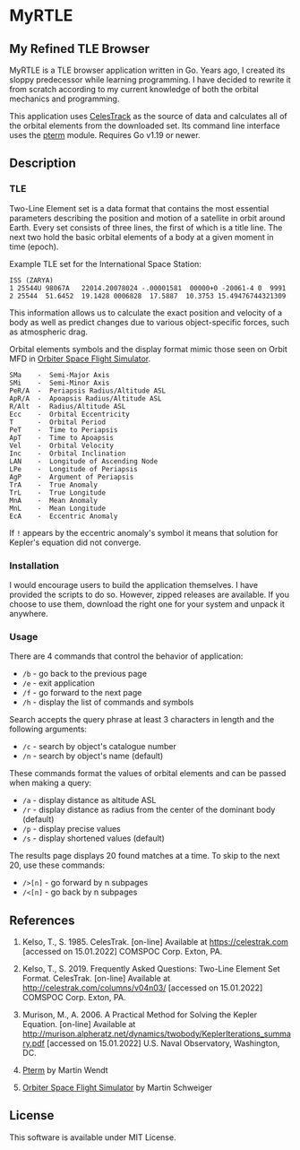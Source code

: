 # MyRTLE

## My Refined TLE Browser

MyRTLE is a TLE browser application written in Go. Years ago, I created its sloppy predecessor while learning programming. I have decided to rewrite it from scratch according to my current knowledge of both the orbital mechanics and programming.

This application uses [CelesTrack](https://celestrak.com) as the source of data and calculates all of the orbital elements from the downloaded set. Its command line interface uses the [pterm](https://github.com/pterm/pterm) module. Requires Go v1.19 or newer.

## Description

### TLE

Two-Line Element set is a data format that contains the most essential parameters describing the position and motion of a satellite in orbit around Earth. Every set consists of three lines, the first of which is a title line. The next two hold the basic orbital elements of a body at a given moment in time (epoch).

Example TLE set for the International Space Station:

```
ISS (ZARYA)             
1 25544U 98067A   22014.20078024 -.00001581  00000+0 -20061-4 0  9991
2 25544  51.6452  19.1428 0006828  17.5887  10.3753 15.49476744321309
```

This information allows us to calculate the exact position and velocity of a body as well as predict changes due to various object-specific forces, such as atmospheric drag.

Orbital elements symbols and the display format mimic those seen on Orbit MFD in [Orbiter Space Flight Simulator](http://orbit.medphys.ucl.ac.uk/).

```
SMa    -  Semi-Major Axis
SMi    -  Semi-Minor Axis
PeR/A  -  Periapsis Radius/Altitude ASL
ApR/A  -  Apoapsis Radius/Altitude ASL
R/Alt  -  Radius/Altitude ASL
Ecc    -  Orbital Eccentricity
T      -  Orbital Period
PeT    -  Time to Periapsis
ApT    -  Time to Apoapsis
Vel    -  Orbital Velocity
Inc    -  Orbital Inclination
LAN    -  Longitude of Ascending Node
LPe    -  Longitude of Periapsis
AgP    -  Argument of Periapsis
TrA    -  True Anomaly
TrL    -  True Longitude
MnA    -  Mean Anomaly
MnL    -  Mean Longitude
EcA    -  Eccentric Anomaly
```

If `!` appears by the eccentric anomaly's symbol it means that solution for Kepler's equation did not converge.

### Installation

I would encourage users to build the application themselves. I have provided the scripts to do so. However, zipped releases are available. If you choose to use them, download the right one for your system and unpack it anywhere.

### Usage

There are 4 commands that control the behavior of application:

* `/b` - go back to the previous page
* `/e` - exit application
* `/f` - go forward to the next page
* `/h` - display the list of commands and symbols

Search accepts the query phrase at least 3 characters in length and the following arguments:

* `/c`  - search by object's catalogue number
* `/n`  - search by object's name (default)

These commands format the values of orbital elements and can be passed when making a query:

* `/a` - display distance as altitude ASL
* `/r` - display distance as radius from the center of the dominant body (default)
* `/p` - display precise values
* `/s` - display shortened values (default)

The results page displays 20 found matches at a time. To skip to the next 20, use these commands:

* `/>[n]` - go forward by n subpages
* `/<[n]` - go back by n subpages

## References

1. Kelso, T., S. 1985. CelesTrak. [on-line] Available at https://celestrak.com [accessed on 15.01.2022] COMSPOC Corp. Exton, PA.

2. Kelso, T., S. 2019. Frequently Asked Questions: Two-Line Element Set Format. CelesTrak. [on-line] Available at http://celestrak.com/columns/v04n03/ [accessed on 15.01.2022] COMSPOC Corp. Exton, PA.

3. Murison, M., A. 2006. A Practical Method for Solving the Kepler Equation. [on-line]
Available at http://murison.alpheratz.net/dynamics/twobody/KeplerIterations_summary.pdf
[accessed on 15.01.2022] U.S. Naval Observatory, Washington, DC.

4. [Pterm](https://www.github.com/pterm/pterm) by Martin Wendt

5. [Orbiter Space Flight Simulator](https://www.github.com/orbitersim/orbiter) by Martin Schweiger

## License

This software is available under MIT License.
